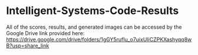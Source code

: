 # Intelligent-Systems-Code-Results

All of the scores, results, and generated images can be accessed by the Google Drive link provided here: https://drive.google.com/drive/folders/1gGY5rufIu_o7uixUIiCZPKXashyqq8wB?usp=share_link
